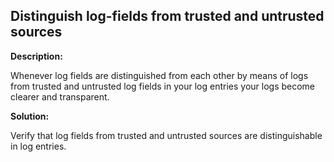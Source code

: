 
Distinguish log-fields from trusted and untrusted sources
-------

**Description:**

Whenever log fields are distinguished from each other by means of logs from trusted and 
untrusted log fields in your log entries your logs become clearer and transparent.


**Solution:**

Verify that log fields from trusted and untrusted sources are distinguishable in 
log entries.
